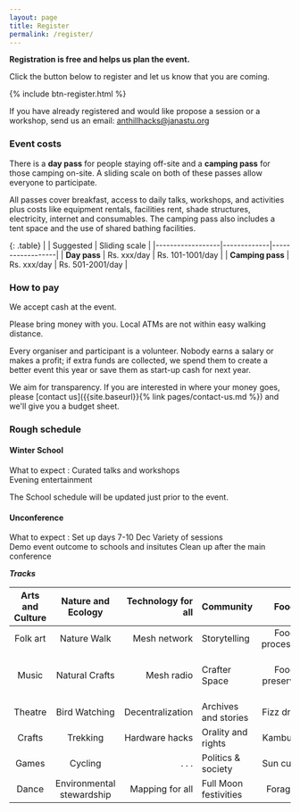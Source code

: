 ```yaml
---
layout: page
title: Register
permalink: /register/
---
```



**Registration is free and helps us plan the event.**

Click the button below to register and let us know that you are coming.

{% include btn-register.html %}

If you have already registered and would like propose a session or a workshop, 
send us an email: anthillhacks@janastu.org

### Event costs

There is a **day pass** for people staying off-site and a **camping pass** for
those camping on-site. A sliding scale on both of these
passes allow everyone to participate.

All passes cover breakfast, access to daily talks, workshops, and activities
plus costs like equipment rentals, facilities rent, shade structures,
electricity, internet and consumables.  The camping pass also includes a tent
space and the use of shared bathing facilities.

{: .table}
|                  | Suggested   | Sliding scale    |
|------------------|-------------|------------------|
| **Day pass**     | Rs. xxx/day | Rs. 101-1001/day |
| **Camping pass** | Rs. xxx/day | Rs. 501-2001/day |

### How to pay
We accept cash at the event.

Please bring money with you.  Local ATMs are not within easy walking distance.

Every organiser and participant is a volunteer.  Nobody earns a salary
or makes a profit; if extra funds are collected, we spend them to create a
better event this year or save them as start-up cash for next year.

We aim for transparency.  If you are interested in where your money goes, please
[contact us]({{site.baseurl}}{% link pages/contact-us.md %}) and we'll give you
a budget sheet.


### Rough schedule

#### Winter School

What to expect
: Curated talks and workshops  
  Evening entertainment

The School schedule will be updated just prior to the event.

#### Unconference

What to expect
: Set up days 7-10 Dec 
  Variety of sessions  
  Demo event outcome to schools and insitutes
  Clean up after the main conference

***Tracks***


| Arts and Culture | Nature and Ecology | Technology for all | Community | Food | Other |
|:--------:|:-------:|--------:|:--------|:-------:|--------:|
| Folk art| Nature Walk    | Mesh network     | Storytelling         | Food processing   | Design labs    |
| Music   | Natural Crafts | Mesh radio       | Crafter Space        | Food preserving   | Community network exchange (CNx) |
| Theatre | Bird Watching  | Decentralization | Archives and stories | Fizz drinks       | Gender days    |
| Crafts  | Trekking       | Hardware hacks   | Orality and rights   | Kambucha          | Fire and drums |
| Games   | Cycling        | . . .            | Politics & society   | Sun curing        | Puppets        |
| Dance | Environmental stewardship | Mapping for all | Full Moon festivities | Foraging | e Unicycles    |




